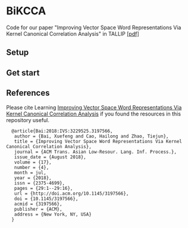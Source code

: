 # BiKCCA
Code for our paper "Improving Vector Space Word Representations Via Kernel Canonical Correlation Analysis" in TALLIP [[pdf]](https://dl.acm.org/citation.cfm?id=3197566)
## Setup

## Get start

## References
Please cite Learning [Improving Vector Space Word Representations Via Kernel Canonical Correlation Analysis](https://dl.acm.org/citation.cfm?id=3197566) if you found the resources in this repository useful.
```
  @article{Bai:2018:IVS:3229525.3197566,
   author = {Bai, Xuefeng and Cao, Hailong and Zhao, Tiejun},
   title = {Improving Vector Space Word Representations Via Kernel Canonical Correlation Analysis},
   journal = {ACM Trans. Asian Low-Resour. Lang. Inf. Process.},
   issue_date = {August 2018},
   volume = {17},
   number = {4},
   month = jul,
   year = {2018},
   issn = {2375-4699},
   pages = {29:1--29:16},
   url = {http://doi.acm.org/10.1145/3197566},
   doi = {10.1145/3197566},
   acmid = {3197566},
   publisher = {ACM},
   address = {New York, NY, USA}
  } 
```
